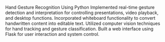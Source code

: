Hand Gesture Recognition Using Python
Implemented real-time gesture detection and interpretation for controlling presentations, video playback, and desktop functions.
Incorporated whiteboard functionality to convert handwritten content into editable text.
Utilized computer vision techniques for hand tracking and gesture classification.
Built a web interface using Flask for user interaction and system control.
